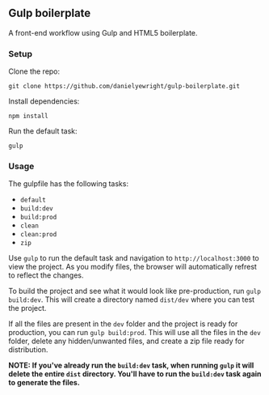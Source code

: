 ## Gulp boilerplate

A front-end workflow using Gulp and HTML5 boilerplate.

### Setup

Clone the repo:
```
git clone https://github.com/danielyewright/gulp-boilerplate.git
```

Install dependencies:
```
npm install
```

Run the default task:
```
gulp
```

### Usage

The gulpfile has the following tasks:
- `default`
- `build:dev`
- `build:prod`
- `clean`
- `clean:prod`
- `zip`

Use `gulp` to run the default task and navigation to `http://localhost:3000` to view the project. As you modify files, the browser will automatically refrest to reflect the changes.

To build the project and see what it would look like pre-production, run `gulp build:dev`. This will create a directory named `dist/dev` where you can test the project.

If all the files are present in the `dev` folder and the project is ready for production, you can run `gulp build:prod`. This will use all the files in the `dev` folder, delete any hidden/unwanted files, and create a zip file ready for distribution.

**NOTE: If you've already run the `build:dev` task, when running `gulp` it will delete the entire `dist` directory. You'll have to run the `build:dev` task again to generate the files.**
